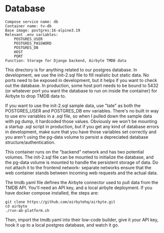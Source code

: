 # Database

```
Compose service name: db
Container name: tv-db
Base image: postgres:16-alpine3.19
Relevant .env variables:
    POSTGRES_USER
    POSTGRES_PASSWORD
    POSTGRES_DB
    HOST
    PORT
Function: Storage for Django backend, Airbyte TMDB data
```


This directory is for anything related to our postgres database. In development, we use the init-2.sql file to fill realistic but static data. No ports need to be exposed in development, but it helps if you want to check out the database. In production, some host port needs to be bound to 5432 (or whatever port you want the database to run on inside the container) for Airbyte to drop TMDB data to.

If you want to use the init-2.sql sample data, use "tate" as both the POSTGRES_USER and POSTGRES_DB env variables. There's no built in way to use env variables in a .sql file, so when I pulled down the sample data with pg dump, it hardcoded those values. Obviously we won't be mounting a startup .sql script in production, but if you get any kind of database errors in development, make sure that you have those variables set correctly and you aren't using the pg-data volume to persist a depreciated database structure/authentication.

This container runs on the "backend" network and has two potential volumes. The init-2.sql file can be mounted to initialize the database, and the pg-data volume is mounted to handle the persistent storage of data. Do not attach it to the frontend network- separate networks ensure that the web container stands between incoming web requests and the actual data.

The tmdb.yaml file defines the Airbyte connector used to pull data from the TMDB API. You'll need an API key, and a local airbyte deployment. If you have docker compose installed, the steps are:

```
git clone https://github.com/airbytehq/airbyte.git
cd airbyte
./run-ab-platform.sh
````

Then, import the tmdb.yaml into their low-code builder, give it your API key, hook it up to a local postgres database, and watch it go.